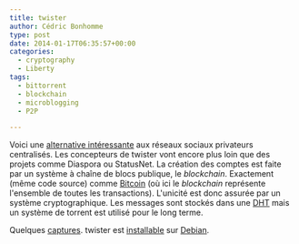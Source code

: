 ```yaml
---
title: twister
author: Cédric Bonhomme
type: post
date: 2014-01-17T06:35:57+00:00
categories:
  - cryptography
  - Liberty
tags:
  - bittorrent
  - blockchain
  - microblogging
  - P2P

---
```

Voici une [alternative intéressante][1] aux réseaux sociaux privateurs
centralisés. Les concepteurs de twister vont encore plus loin que des projets
comme Diaspora ou StatusNet. La création des comptes est faite par un système à
chaîne de blocs publique, le _blockchain_. Exactement (même code source) comme
[Bitcoin][2] (où ici le _blockchain_ représente l'ensemble de toutes les
transactions). L'unicité est donc assurée par un système cryptographique.
Les messages sont stockés dans une [DHT][3] mais un système de torrent est
utilisé pour le long terme.

Quelques [captures][4]. twister est [installable][5] sur [Debian][6].

 [1]: http://twister.net.co
 [2]: http://bitcoin.org
 [3]: https://en.wikipedia.org/wiki/Distributed_hash_table
 [4]: http://twister.net.co/?page_id=27
 [5]: http://www.jpfox.fr/art/2014-01/compiler-twister-sous-debian-wheezy
 [6]: http://www.debian.org/
